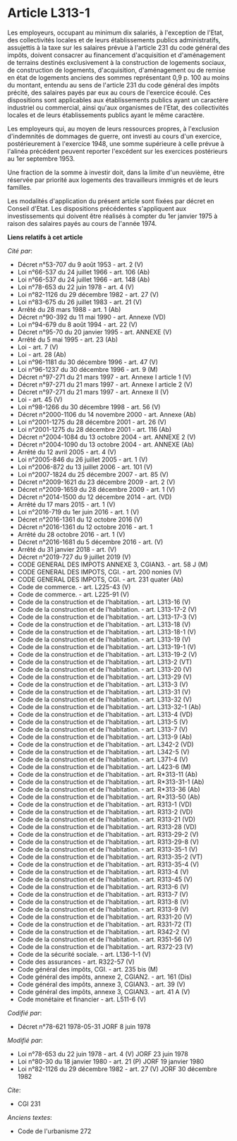 # Article L313-1

Les employeurs, occupant au minimum dix salariés, à l'exception de l'Etat, des collectivités locales et de leurs
établissements publics administratifs, assujettis à la taxe sur les salaires prévue à l'article 231 du code général des
impôts, doivent consacrer au financement d'acquisition et d'aménagement de terrains destinés exclusivement à la construction
de logements sociaux, de construction de logements, d'acquisition, d'aménagement ou de remise en état de logements anciens
des sommes représentant 0,9 p. 100 au moins du montant, entendu au sens de l'article 231 du code général des impôts précité,
des salaires payés par eux au cours de l'exercice écoulé. Ces dispositions sont applicables aux établissements publics ayant
un caractère industriel ou commercial, ainsi qu'aux organismes de l'Etat, des collectivités locales et de leurs
établissements publics ayant le même caractère.

Les employeurs qui, au moyen de leurs ressources propres, à l'exclusion d'indemnités de dommages de guerre, ont investi au
cours d'un exercice, postérieurement à l'exercice 1948, une somme supérieure à celle prévue à l'alinéa précédent peuvent
reporter l'excédent sur les exercices postérieurs au 1er septembre 1953.

Une fraction de la somme à investir doit, dans la limite d'un neuvième, être réservée par priorité aux logements des
travailleurs immigrés et de leurs familles.

Les modalités d'application du présent article sont fixées par décret en Conseil d'Etat. Les dispositions précédentes
s'appliquent aux investissements qui doivent être réalisés à compter du 1er janvier 1975 à raison des salaires payés au cours
de l'année 1974.

**Liens relatifs à cet article**

_Cité par_:

  - Décret n°53-707 du 9 août 1953 - art. 2 (V)
  - Loi n°66-537 du 24 juillet 1966 - art. 106 (Ab)
  - Loi n°66-537 du 24 juillet 1966 - art. 148 (Ab)
  - Loi n°78-653 du 22 juin 1978 - art. 4 (V)
  - Loi n°82-1126 du 29 décembre 1982 - art. 27 (V)
  - Loi n°83-675 du 26 juillet 1983 - art. 21 (V)
  - Arrêté du 28 mars 1988 - art. 1 (Ab)
  - Décret n°90-392 du 11 mai 1990 - art. Annexe (VD)
  - Loi n°94-679 du 8 août 1994 - art. 22 (V)
  - Décret n°95-70 du 20 janvier 1995 - art. ANNEXE (V)
  - Arrêté du 5 mai 1995 - art. 23 (Ab)
  - Loi - art. 7 (V)
  - Loi - art. 28 (Ab)
  - Loi n°96-1181 du 30 décembre 1996 - art. 47 (V)
  - Loi n°96-1237 du 30 décembre 1996 - art. 9 (M)
  - Décret n°97-271 du 21 mars 1997 - art. Annexe I article 1 (V)
  - Décret n°97-271 du 21 mars 1997 - art. Annexe I article 2 (V)
  - Décret n°97-271 du 21 mars 1997 - art. Annexe II (V)
  - Loi - art. 45 (V)
  - Loi n°98-1266 du 30 décembre 1998 - art. 56 (V)
  - Décret n°2000-1106 du 14 novembre 2000 - art. Annexe (Ab)
  - Loi n°2001-1275 du 28 décembre 2001 - art. 26 (V)
  - Loi n°2001-1275 du 28 décembre 2001 - art. 116 (Ab)
  - Décret n°2004-1084 du 13 octobre 2004 - art. ANNEXE 2 (V)
  - Décret n°2004-1090 du 13 octobre 2004 - art. ANNEXE (Ab)
  - Arrêté du 12 avril 2005 - art. 4 (V)
  - Loi n°2005-846 du 26 juillet 2005 - art. 1 (V)
  - Loi n°2006-872 du 13 juillet 2006 - art. 101 (V)
  - Loi n°2007-1824 du 25 décembre 2007 - art. 85 (V)
  - Décret n°2009-1621 du 23 décembre 2009 - art. 2 (V)
  - Décret n°2009-1659 du 28 décembre 2009 - art. 1 (V)
  - Décret n°2014-1500 du 12 décembre 2014 - art. (VD)
  - Arrêté du 17 mars 2015 - art. 1 (V)
  - Loi n°2016-719 du 1er juin 2016 - art. 1 (V)
  - Décret n°2016-1361 du 12 octobre 2016 (V)
  - Décret n°2016-1361 du 12 octobre 2016 - art. 1
  - Arrêté du 28 octobre 2016 - art. 1 (V)
  - Décret n°2016-1681 du 5 décembre 2016 - art. (V)
  - Arrêté du 31 janvier 2018 - art. (V)
  - Décret n°2019-727 du 9 juillet 2019 (V)
  - CODE GENERAL DES IMPOTS ANNEXE 3, CGIAN3. - art. 58 J (M)
  - CODE GENERAL DES IMPOTS, CGI. - art. 200 nonies (V)
  - CODE GENERAL DES IMPOTS, CGI. - art. 231 quater (Ab)
  - Code de commerce. - art. L225-43 (V)
  - Code de commerce. - art. L225-91 (V)
  - Code de la construction et de l'habitation. - art. L313-16 (V)
  - Code de la construction et de l'habitation. - art. L313-17-2 (V)
  - Code de la construction et de l'habitation. - art. L313-17-3 (V)
  - Code de la construction et de l'habitation. - art. L313-18 (V)
  - Code de la construction et de l'habitation. - art. L313-18-1 (V)
  - Code de la construction et de l'habitation. - art. L313-19 (V)
  - Code de la construction et de l'habitation. - art. L313-19-1 (V)
  - Code de la construction et de l'habitation. - art. L313-19-2 (V)
  - Code de la construction et de l'habitation. - art. L313-2 (VT)
  - Code de la construction et de l'habitation. - art. L313-20 (V)
  - Code de la construction et de l'habitation. - art. L313-29 (V)
  - Code de la construction et de l'habitation. - art. L313-3 (V)
  - Code de la construction et de l'habitation. - art. L313-31 (V)
  - Code de la construction et de l'habitation. - art. L313-32 (V)
  - Code de la construction et de l'habitation. - art. L313-32-1 (Ab)
  - Code de la construction et de l'habitation. - art. L313-4 (VD)
  - Code de la construction et de l'habitation. - art. L313-5 (V)
  - Code de la construction et de l'habitation. - art. L313-7 (V)
  - Code de la construction et de l'habitation. - art. L313-9 (Ab)
  - Code de la construction et de l'habitation. - art. L342-2 (VD)
  - Code de la construction et de l'habitation. - art. L342-5 (V)
  - Code de la construction et de l'habitation. - art. L371-4 (V)
  - Code de la construction et de l'habitation. - art. L423-6 (M)
  - Code de la construction et de l'habitation. - art. R*313-11 (Ab)
  - Code de la construction et de l'habitation. - art. R*313-31-1 (Ab)
  - Code de la construction et de l'habitation. - art. R*313-36 (Ab)
  - Code de la construction et de l'habitation. - art. R*313-50 (Ab)
  - Code de la construction et de l'habitation. - art. R313-1 (VD)
  - Code de la construction et de l'habitation. - art. R313-2 (VD)
  - Code de la construction et de l'habitation. - art. R313-21 (VD)
  - Code de la construction et de l'habitation. - art. R313-28 (VD)
  - Code de la construction et de l'habitation. - art. R313-29-2 (V)
  - Code de la construction et de l'habitation. - art. R313-29-8 (V)
  - Code de la construction et de l'habitation. - art. R313-35-1 (V)
  - Code de la construction et de l'habitation. - art. R313-35-2 (VT)
  - Code de la construction et de l'habitation. - art. R313-35-4 (V)
  - Code de la construction et de l'habitation. - art. R313-4 (V)
  - Code de la construction et de l'habitation. - art. R313-45 (V)
  - Code de la construction et de l'habitation. - art. R313-6 (V)
  - Code de la construction et de l'habitation. - art. R313-7 (V)
  - Code de la construction et de l'habitation. - art. R313-8 (V)
  - Code de la construction et de l'habitation. - art. R313-9 (V)
  - Code de la construction et de l'habitation. - art. R331-20 (V)
  - Code de la construction et de l'habitation. - art. R331-72 (T)
  - Code de la construction et de l'habitation. - art. R342-2 (V)
  - Code de la construction et de l'habitation. - art. R351-56 (V)
  - Code de la construction et de l'habitation. - art. R372-23 (V)
  - Code de la sécurité sociale. - art. L136-1-1 (V)
  - Code des assurances - art. R322-57 (V)
  - Code général des impôts, CGI. - art. 235 bis (M)
  - Code général des impôts, annexe 2, CGIAN2. - art. 161 (Dis)
  - Code général des impôts, annexe 3, CGIAN3. - art. 39 (V)
  - Code général des impôts, annexe 3, CGIAN3. - art. 41 A (V)
  - Code monétaire et financier - art. L511-6 (V)

_Codifié par_:

  - Décret n°78-621 1978-05-31 JORF 8 juin 1978

_Modifié par_:

  - Loi n°78-653 du 22 juin 1978 - art. 4 (V) JORF 23 juin 1978
  - Loi n°80-30 du 18 janvier 1980 - art. 21 (P) JORF 19 janvier 1980
  - Loi n°82-1126 du 29 décembre 1982 - art. 27 (V) JORF 30 décembre 1982

_Cite_:

  - CGI 231

_Anciens textes_:

  - Code de l'urbanisme 272
